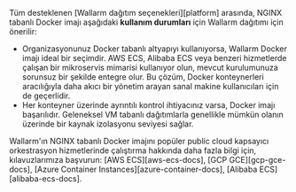 Tüm desteklenen [Wallarm dağıtım seçenekleri][platform] arasında, NGINX tabanlı Docker imajı aşağıdaki **kullanım durumları** için Wallarm dağıtımı için önerilir:

* Organizasyonunuz Docker tabanlı altyapıyı kullanıyorsa, Wallarm Docker imajı ideal bir seçimdir. AWS ECS, Alibaba ECS veya benzeri hizmetlerde çalışan bir mikroservis mimarisi kullanıyor olun, mevcut kurulumunuza sorunsuz bir şekilde entegre olur. Bu çözüm, Docker konteynerleri aracılığıyla daha akıcı bir yönetim arayan sanal makine kullanıcıları için de geçerlidir.
* Her konteyner üzerinde ayrıntılı kontrol ihtiyacınız varsa, Docker imajı başarılıdır. Geleneksel VM tabanlı dağıtımlarla genellikle mümkün olanın üzerinde bir kaynak izolasyonu seviyesi sağlar.

Wallarm'ın NGINX tabanlı Docker imajını popüler public cloud kapsayıcı orkestrasyon hizmetlerinde çalıştırma hakkında daha fazla bilgi için, kılavuzlarımıza başvurun: [AWS ECS][aws-ecs-docs], [GCP GCE][gcp-gce-docs], [Azure Container Instances][azure-container-docs], [Alibaba ECS][alibaba-ecs-docs].